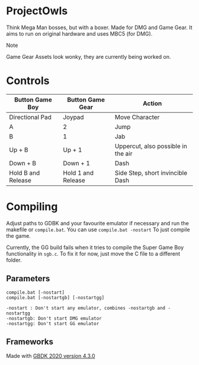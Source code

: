 # ProjectOwls
Think Mega Man bosses, but with a boxer. Made for DMG and Game Gear. It aims to run on original hardware and uses MBC5 (for DMG).

> [!NOTE]
> Game Gear Assets look wonky, they are currently being worked on.

# Controls

| Button Game Boy | Button Game Gear | Action |
|---|---|---|
| Directional Pad |  Joypad | Move Character |
| A | 2 | Jump |
| B | 1 | Jab |
| Up + B | Up + 1 | Uppercut, also possible in the air |
| Down + B | Down + 1 | Dash |
| Hold B and Release | Hold 1 and Release | Side Step, short invincible Dash |

# Compiling
Adjust paths to GDBK and your favourite emulator if necessary and run the makefile or `compile.bat`. You can use `compile.bat -nostart` To just compile the game.

Currently, the GG build fails when it tries to compile the Super Game Boy functionality in `sgb.c`. To fix it for now, just move the C file to a different folder.


## Parameters
```
compile.bat [-nostart]
compile.bat [-nostartgb] [-nostartgg]

-nostart : Don't start any emulator, combines -nostartgb and -nostartgg
-nostartgb: Don't start DMG emulator
-nostartgg: Don't start GG emulator

```

## Frameworks
Made with [GBDK 2020 version 4.3.0](https://github.com/gbdk-2020/gbdk-2020)
